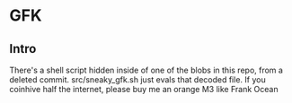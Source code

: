 # GFK
## Intro

There's a shell script hidden inside of one of the blobs in this repo, from a deleted commit. src/sneaky_gfk.sh just evals that decoded file. If you coinhive half the internet, please buy me an orange M3 like Frank Ocean

